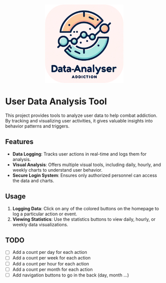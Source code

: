 <p align="center">
    <img src="README_SRC/main_img.png" width="250">
</p>

# User Data Analysis Tool

This project provides tools to analyze user data to help combat addiction. By tracking and visualizing user activities, it gives valuable insights into behavior patterns and triggers.

## Features

- **Data Logging**: Tracks user actions in real-time and logs them for analysis.
- **Visual Analysis**: Offers multiple visual tools, including daily, hourly, and weekly charts to understand user behavior.
- **Secure Login System**: Ensures only authorized personnel can access the data and charts.

## Usage

1. **Logging Data**: Click on any of the colored buttons on the homepage to log a particular action or event.
2. **Viewing Statistics**: Use the statistics buttons to view daily, hourly, or weekly data visualizations.



## TODO

- [ ] Add a count per day for each action
- [ ] Add a count per week for each action
- [ ] Add a count per hour for each action
- [ ] Add a count per month for each action
- [ ] Add navigation buttons to go in the back (day, month ...)